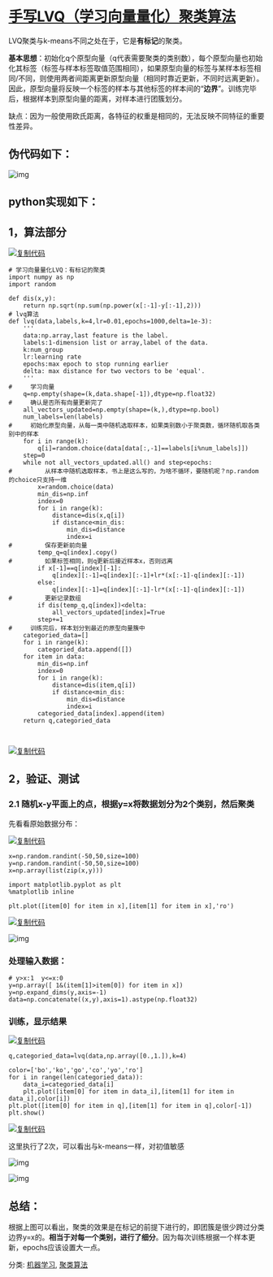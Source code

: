 # [手写LVQ（学习向量量化）聚类算法](https://www.cnblogs.com/lunge-blog/p/11666563.html)

LVQ聚类与k-means不同之处在于，它是**有标记**的聚类。

**基本思想**：初始化q个原型向量（q代表需要聚类的类别数），每个原型向量也初始化其标签（标签与样本标签取值范围相同），如果原型向量的标签与某样本标签相同/不同，则使用两者间距离更新原型向量（相同时靠近更新，不同时远离更新）。因此，原型向量将反映一个标签的样本与其他标签的样本间的“**边界**”。训练完毕后，根据样本到原型向量的距离，对样本进行团簇划分。

缺点：因为一般使用欧氏距离，各特征的权重是相同的，无法反映不同特征的重要性差异。

## 伪代码如下：

![img](https://img2018.cnblogs.com/blog/1254945/201910/1254945-20191013143327179-109737301.png)

 

##  python实现如下：

## 1，算法部分

[![复制代码](https://common.cnblogs.com/images/copycode.gif)](javascript:void(0);)

```
# 学习向量量化LVQ：有标记的聚类
import numpy as np
import random

def dis(x,y):
    return np.sqrt(np.sum(np.power(x[:-1]-y[:-1],2)))
# lvq算法
def lvq(data,labels,k=4,lr=0.01,epochs=1000,delta=1e-3):
    '''
    data:np.array,last feature is the label.
    labels:1-dimension list or array,label of the data.
    k:num_group
    lr:learning rate
    epochs:max epoch to stop running earlier
    delta: max distance for two vectors to be 'equal'.
    '''
#     学习向量
    q=np.empty(shape=(k,data.shape[-1]),dtype=np.float32)
#     确认是否所有向量更新完了
    all_vectors_updated=np.empty(shape=(k,),dtype=np.bool)
    num_labels=len(labels)
#     初始化原型向量，从每一类中随机选取样本，如果类别数小于聚类数，循环随机取各类别中的样本
    for i in range(k):
        q[i]=random.choice(data[data[:,-1]==labels[i%num_labels]])
    step=0
    while not all_vectors_updated.all() and step<epochs:
#         从样本中随机选取样本，书上是这么写的，为啥不循环，要随机呢？np.random的choice只支持一维
        x=random.choice(data)
        min_dis=np.inf
        index=0
        for i in range(k):
            distance=dis(x,q[i])
            if distance<min_dis:
                min_dis=distance
                index=i
#         保存更新前向量
        temp_q=q[index].copy()
#         如果标签相同，则q更新后接近样本x，否则远离
        if x[-1]==q[index][-1]:
            q[index][:-1]=q[index][:-1]+lr*(x[:-1]-q[index][:-1])
        else:
            q[index][:-1]=q[index][:-1]-lr*(x[:-1]-q[index][:-1])
#         更新记录数组
        if dis(temp_q,q[index])<delta:
            all_vectors_updated[index]=True
        step+=1
#     训练完后，样本划分到最近的原型向量簇中
    categoried_data=[]
    for i in range(k):
        categoried_data.append([])
    for item in data:
        min_dis=np.inf
        index=0
        for i in range(k):
            distance=dis(item,q[i])
            if distance<min_dis:
                min_dis=distance
                index=i
        categoried_data[index].append(item)
    return q,categoried_data
        
    
```

[![复制代码](https://common.cnblogs.com/images/copycode.gif)](javascript:void(0);)

## 2，验证、测试

### 2.1 随机x-y平面上的点，根据y=x将数据划分为2个类别，然后聚类

先看看原始数据分布：

[![复制代码](https://common.cnblogs.com/images/copycode.gif)](javascript:void(0);)

```
x=np.random.randint(-50,50,size=100)
y=np.random.randint(-50,50,size=100)
x=np.array(list(zip(x,y)))

import matplotlib.pyplot as plt
%matplotlib inline

plt.plot([item[0] for item in x],[item[1] for item in x],'ro')
```

[![复制代码](https://common.cnblogs.com/images/copycode.gif)](javascript:void(0);)

![img](https://img2018.cnblogs.com/blog/1254945/201910/1254945-20191013143746016-771616703.png)

 

###  处理输入数据：

```
# y>x:1  y<=x:0
y=np.array([ 1&(item[1]>item[0]) for item in x])
y=np.expand_dims(y,axis=-1)
data=np.concatenate((x,y),axis=1).astype(np.float32)
```

### 训练，显示结果

[![复制代码](https://common.cnblogs.com/images/copycode.gif)](javascript:void(0);)

```
q,categoried_data=lvq(data,np.array([0.,1.]),k=4)

color=['bo','ko','go','co','yo','ro']
for i in range(len(categoried_data)):
    data_i=categoried_data[i]
    plt.plot([item[0] for item in data_i],[item[1] for item in data_i],color[i])
plt.plot([item[0] for item in q],[item[1] for item in q],color[-1])
plt.show()
```

[![复制代码](https://common.cnblogs.com/images/copycode.gif)](javascript:void(0);)

这里执行了2次，可以看出与k-means一样，对初值敏感

![img](https://img2018.cnblogs.com/blog/1254945/201910/1254945-20191013144036854-1535121380.png)

 

 ![img](https://img2018.cnblogs.com/blog/1254945/201910/1254945-20191013144058199-287674771.png)

 

##  总结：

根据上图可以看出，聚类的效果是在标记的前提下进行的，即团簇是很少跨过分类边界y=x的。**相当于对每一个类别，进行了细分**。因为每次训练根据一个样本更新，epochs应该设置大一点。

 



分类: [机器学习](https://www.cnblogs.com/lunge-blog/category/1591360.html), [聚类算法](https://www.cnblogs.com/lunge-blog/category/1591362.html)